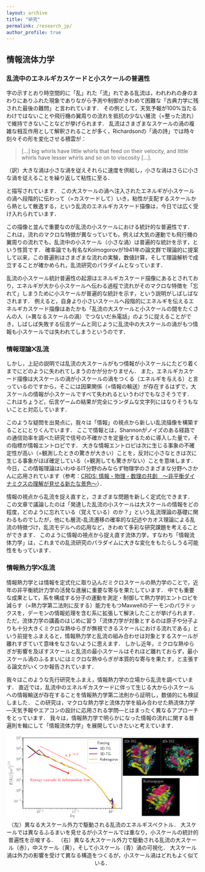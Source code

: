 ```yaml
---
layout: archive
title: "研究"
permalink: /research_jp/
author_profile: true
---
```


## 情報流体力学

### 乱流中のエネルギカスケードと小スケールの普遍性

字の示すとおり時空間的に「乱」れた「流」れである乱流は，われわれの身のまわりにありふれた現象でありながら予測や制御がきわめて困難な「古典力学に残された最後の難問」と言われています．
その例として，天気予報が100%当たるわけではないことや飛行機の翼周りの流れを抵抗の少ない層流（=整った流れ）で維持できないことなどが挙げられます．
乱流はさまざまなスケールの渦の複雑な相互作用として解釈されることが多く，Richardsonの「渦の詩」では時々刻々その形を変化させる積雲が：

> [...] big whirls have little whirls that feed on their velocity, and little whirls have lesser whirls and so on to viscosity [...].

（訳）大きな渦は小さな渦を従えそれらに速度を供給し，小さな渦はさらに小さな渦を従えることを繰り返して粘性に至る．

と描写されています．
この大スケールの渦へ注入されたエネルギが小スケールの渦へ段階的に伝わって（=カスケードして）いき，粘性が支配するスケールから熱として散逸する，という乱流のエネルギカスケード描像は，今日では広く受け入れられています．

この描像と並んで重要なのが乱流の小スケールにおける統計的な普遍性です．
これは，流れのマクロな特徴が異なっていても，例えば大気の運動でも飛行機の翼周りの流れでも，乱流中の小スケール（小さな渦）は普遍的な統計を示す，という性質です．
確率論でも有名なKolmogorovが1941年の論文群で理論的に提案して以来，この普遍則はさまざまな流れの実験，数値計算，そして理論解析で成立することが確かめられ，乱流研究のパラダイムとなっています．

乱流の小スケール統計普遍性の起源はエネルギカスケード描像にあるとされており，エネルギが大から小スケールへ伝わる過程で流れがそのマクロな特徴を「忘れて」しまうために小スケールが普遍的な統計を示す，という説明がしばしばなされます．
例えると，自身より小さいスケールへ段階的にエネルギを伝えるエネルギカスケード描像はあたかも「乱流の大スケールと小スケールの間をたくさんの人（=異なるスケールの渦）でつないだ糸電話」のように捉えることができ，しばしば失敗する伝言ゲームと同じように乱流中の大スケールの渦がもつ情報も小スケールでは失われてしまうというのです．

### 情報理論⨉乱流

しかし，上記の説明では乱流の大スケールがもつ情報が小スケールにたどり着くまでにどのように失われてしまうのかが分かりません．
また，エネルギカスケード描像は大スケールの渦が小スケールの渦をつくる（エネルギを与える）と言っているのですから，そこには因果関係（=情報の輸送）が存在するはずで，大スケールの情報が小スケールですべて失われるというわけでもなさそうです．
これはちょうど，伝言ゲームの結果が完全にランダムな文字列にはなりそうもないことと対応しています．

このような疑問を出発点に，我々は「情報」の視点から新しい乱流描像を構築することにとりくんでいます．
ここで情報とは，Shannonがノイズのある経路での通信効率を調べた研究で信号の不確かさを定量化するために導入した量で，その指標が情報エントロピです．
大きな情報エントロピは次に生じる事象の不確定性が高い（=観測したときの驚きが大きい）ことを，反対に小さなときは次に生じる事象がほぼ確定している（=観測しても驚きがない）ことを意味します．
今日，この情報理論はいわゆるIT分野のみならず物理学のさまざまな分野へさかんに応用されています（参考：[CRDS: 情報・物理・数理の共創　～非平衡ダイナミクスの理解が見せる新たな景色～](https://www.jst.go.jp/crds/report/CRDS-FY2022-SP-07.html)）．

情報の視点から乱流を捉え直すと，さまざまな問題を新しく定式化できます．
この文章で議論したのは「発達した乱流の小スケールは大スケールの情報をどの程度，どのように忘れている（覚えている）のか？」という乱流理論の基礎に関わるものでしたが，他にも層流-乱流遷移の確率的な記述やカオス理論による乱流の特徴づけ，乱流モデルへの応用など，きわめて多彩な研究課題を考えることができます．
このように情報の視点から捉え直す流体力学，すなわち「情報流体力学」は，これまでの乱流研究のパラダイムに大きな変化をもたらしうる可能性をもっています．

### 情報熱力学⨉乱流

情報熱力学とは情報を定式化に取り込んだミクロスケールの熱力学のことで，近年の非平衡統計力学の活発な進展に重要な寄与を果たしています．
中でも重要な成果として，系を構成する分子の運動を測定・制御して熱力学的エントロピを減らす（=熱力学第二法則に反する）能力をもつMaxwellのデーモンのパラドックスを，デーモンの情報処理を含む系に拡張して解決したことが挙げられます．
ただ，流体力学の講義のはじめに習う「流体力学が対象とするのは原子や分子よりも十分大きくミクロな熱ゆらぎが無視できるスケールにおける流れである」という前提をふまえると，情報熱力学と乱流の組み合わせは対象とするスケールが離れすぎていて意味をなさないように思えます．
しかし近年，ミクロな熱ゆらぎが影響を及ぼすスケールと乱流の最小スケールはそれほど離れておらず，最小スケール渦のふるまいにはミクロな熱ゆらぎが本質的な寄与を果たす，と主張する論文がいくつか報告されています．

我々はこのような先行研究をふまえ，情報熱力学の立場から乱流を調べています．
直近では，乱流中のエネルギカスケードに伴って生じる大から小スケールへの情報輸送が存在することを情報熱力学第二法則から証明し，数値的にも検証しました．
この研究は，マクロな熱力学と流体力学を組み合わせた熱流体力学―天気予報やエアコンの設計に応用される学問―とはまったく異なるアプローチをとっています．
我々は，情報熱力学で明らかになった情報の流れに関する普遍則を軸にして「情報流体力学」を展開していきたいと考えています．

<div style="text-align: center;">
<img src='/images/information_hydrodynamics.png' width="800">
</div>

<div style="text-align: center;">
（左）異なる大スケール外力で駆動される乱流のエネルギスペクトル．
大スケールでは異なるふるまいを見せるが小スケールでは重なり，小スケールの統計的普遍性を示唆する．
（右）異なる大スケール外力で駆動される乱流の大スケール（赤），中スケール（黄），そして小スケール（青）渦の可視化．
大スケール渦は外力の影響を受けて異なる構造をつくるが，小スケール渦はどれもよく似ている．
</div>
